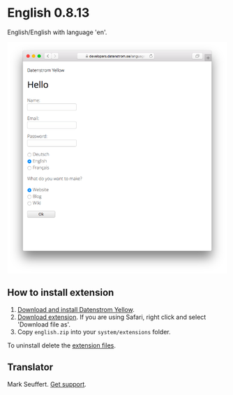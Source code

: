 English 0.8.13
=============
English/English with language 'en'.

<p align="center"><img src="english-screenshot.png?raw=true" alt="Screenshot"></p>

## How to install extension

1. [Download and install Datenstrom Yellow](https://github.com/datenstrom/yellow/).
2. [Download extension](https://github.com/datenstrom/yellow-extensions/raw/master/zip/english.zip). If you are using Safari, right click and select 'Download file as'.
3. Copy `english.zip` into your `system/extensions` folder.

To uninstall delete the [extension files](extension.ini).

## Translator

Mark Seuffert. [Get support](https://extensions.datenstrom.se/help/).
